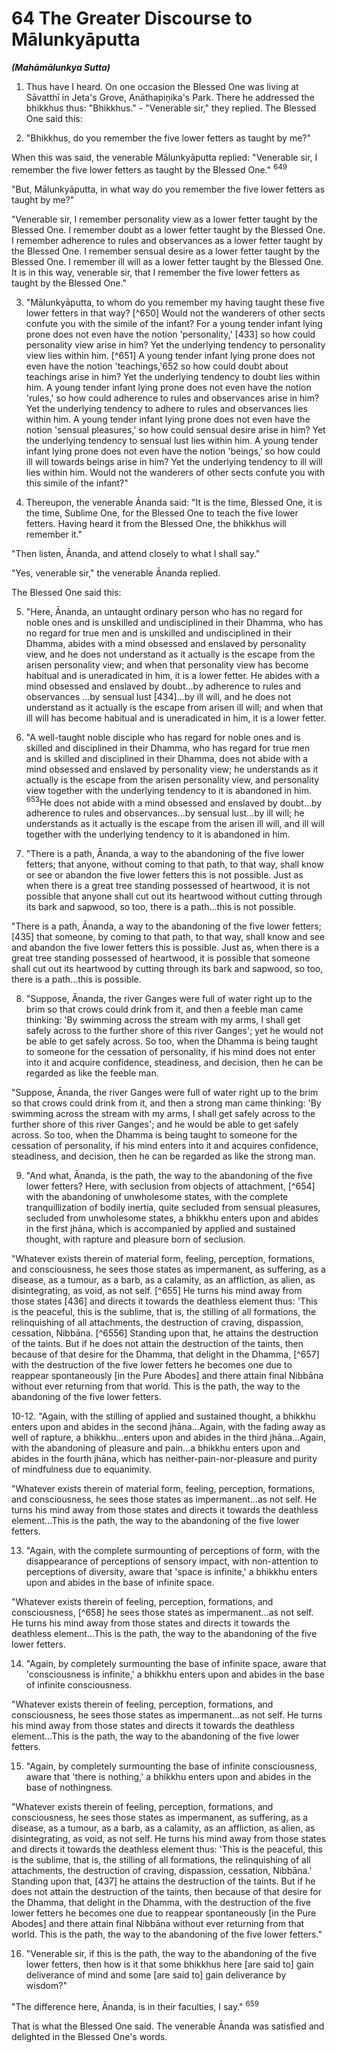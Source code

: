 # 64 The Greater Discourse to Mālunkyāputta
***(Mahāmālunkya Sutta)***

1. Thus have I heard. On one occasion the Blessed One was living at Sāvatthī in Jeta's Grove, Anāthapiṇ̣ika's Park. There he addressed the bhikkhus thus: "Bhikkhus." - "Venerable sir," they replied. The Blessed One said this:

2. "Bhikkhus, do you remember the five lower fetters as taught by me?"

When this was said, the venerable Mālunkyāputta replied: "Venerable sir, I remember the five lower fetters as taught by the Blessed One." ${ }^{649}$

"But, Mālunkyāputta, in what way do you remember the five lower fetters as taught by me?"

"Venerable sir, I remember personality view as a lower fetter taught by the Blessed One. I remember doubt as a lower fetter taught by the Blessed One. I remember adherence to rules and observances as a lower fetter taught by the Blessed One. I remember sensual desire as a lower fetter taught by the Blessed One. I remember ill will as a lower fetter taught by the Blessed One. It is in this way, venerable sir, that I remember the five lower fetters as taught by the Blessed One."

3. "Mālunkyāputta, to whom do you remember my having taught these five lower fetters in that way? [^650] Would not the wanderers of other sects confute you with the simile of the infant? For a young tender infant lying prone does not even have the notion 'personality,' [433] so how could personality view arise in him? Yet the underlying tendency to personality view lies within him. [^651] A young tender infant lying prone does not even have the notion 'teachings,'652 so how could doubt about teachings arise in him? Yet the underlying tendency to doubt lies within him. A young tender infant lying prone does
not even have the notion 'rules,' so how could adherence to rules and observances arise in him? Yet the underlying tendency to adhere to rules and observances lies within him. A young tender infant lying prone does not even have the notion 'sensual pleasures,' so how could sensual desire arise in him? Yet the underlying tendency to sensual lust lies within him. A young tender infant lying prone does not even have the notion 'beings,' so how could ill will towards beings arise in him? Yet the underlying tendency to ill will lies within him. Would not the wanderers of other sects confute you with this simile of the infant?"

4. Thereupon, the venerable Ānanda said: "It is the time, Blessed One, it is the time, Sublime One, for the Blessed One to teach the five lower fetters. Having heard it from the Blessed One, the bhikkhus will remember it."

"Then listen, Ānanda, and attend closely to what I shall say."

"Yes, venerable sir," the venerable Ānanda replied.

The Blessed One said this:

5. "Here, Ānanda, an untaught ordinary person who has no regard for noble ones and is unskilled and undisciplined in their Dhamma, who has no regard for true men and is unskilled and undisciplined in their Dhamma, abides with a mind obsessed and enslaved by personality view, and he does not understand as it actually is the escape from the arisen personality view; and when that personality view has become habitual and is uneradicated in him, it is a lower fetter. He abides with a mind obsessed and enslaved by doubt...by adherence to rules and observances ...by sensual lust [434]...by ill will, and he does not understand as it actually is the escape from arisen ill will; and when that ill will has become habitual and is uneradicated in him, it is a lower fetter.

6. "A well-taught noble disciple who has regard for noble ones and is skilled and disciplined in their Dhamma, who has regard for true men and is skilled and disciplined in their Dhamma, does not abide with a mind obsessed and enslaved by personality view; he understands as it actually is the escape from the arisen personality view, and personality view together with the underlying tendency to it is abandoned in him. ${ }^{653} \mathrm{He}$ does not abide with a mind obsessed and enslaved by doubt...by adherence to rules and observances...by sensual lust...by ill will; he understands as it actually is the escape from the arisen ill will,
and ill will together with the underlying tendency to it is abandoned in him.

7. "There is a path, Ānanda, a way to the abandoning of the five lower fetters; that anyone, without coming to that path, to that way, shall know or see or abandon the five lower fetters this is not possible. Just as when there is a great tree standing possessed of heartwood, it is not possible that anyone shall cut out its heartwood without cutting through its bark and sapwood, so too, there is a path...this is not possible.

"There is a path, Ānanda, a way to the abandoning of the five lower fetters; [435] that someone, by coming to that path, to that way, shall know and see and abandon the five lower fetters this is possible. Just as, when there is a great tree standing possessed of heartwood, it is possible that someone shall cut out its heartwood by cutting through its bark and sapwood, so too, there is a path...this is possible.

8. "Suppose, Ānanda, the river Ganges were full of water right up to the brim so that crows could drink from it, and then a feeble man came thinking: 'By swimming across the stream with my arms, I shall get safely across to the further shore of this river Ganges'; yet he would not be able to get safely across. So too, when the Dhamma is being taught to someone for the cessation of personality, if his mind does not enter into it and acquire confidence, steadiness, and decision, then he can be regarded as like the feeble man.

"Suppose, Ānanda, the river Ganges were full of water right up to the brim so that crows could drink from it, and then a strong man came thinking: 'By swimming across the stream with my arms, I shall get safely across to the further shore of this river Ganges'; and he would be able to get safely across. So too, when the Dhamma is being taught to someone for the cessation of personality, if his mind enters into it and acquires confidence, steadiness, and decision, then he can be regarded as like the strong man.

9. "And what, Ānanda, is the path, the way to the abandoning of the five lower fetters? Here, with seclusion from objects of attachment, [^654] with the abandoning of unwholesome states, with the complete tranquillization of bodily inertia, quite secluded from sensual pleasures, secluded from unwholesome states, a bhikkhu enters upon and abides in the first jhāna, which is accompanied by applied and sustained thought, with rapture
and pleasure born of seclusion.

"Whatever exists therein of material form, feeling, perception, formations, and consciousness, he sees those states as impermanent, as suffering, as a disease, as a tumour, as a barb, as a calamity, as an affliction, as alien, as disintegrating, as void, as not self. [^655] He turns his mind away from those states [436] and directs it towards the deathless element thus: 'This is the peaceful, this is the sublime, that is, the stilling of all formations, the relinquishing of all attachments, the destruction of craving, dispassion, cessation, Nibbāna. [^6556] Standing upon that, he attains the destruction of the taints. But if he does not attain the destruction of the taints, then because of that desire for the Dhamma, that delight in the Dhamma, [^657] with the destruction of the five lower fetters he becomes one due to reappear spontaneously [in the Pure Abodes] and there attain final Nibbāna without ever returning from that world. This is the path, the way to the abandoning of the five lower fetters.

10-12. "Again, with the stilling of applied and sustained thought, a bhikkhu enters upon and abides in the second jhāna...Again, with the fading away as well of rapture, a bhikkhu...enters upon and abides in the third jhāna...Again, with the abandoning of pleasure and pain...a bhikkhu enters upon and abides in the fourth jhāna, which has neither-pain-nor-pleasure and purity of mindfulness due to equanimity.

"Whatever exists therein of material form, feeling, perception, formations, and consciousness, he sees those states as impermanent...as not self. He turns his mind away from those states and directs it towards the deathless element...This is the path, the way to the abandoning of the five lower fetters.

13. "Again, with the complete surmounting of perceptions of form, with the disappearance of perceptions of sensory impact, with non-attention to perceptions of diversity, aware that 'space is infinite,' a bhikkhu enters upon and abides in the base of infinite space.

"Whatever exists therein of feeling, perception, formations, and consciousness, [^658] he sees those states as impermanent...as not self. He turns his mind away from those states and directs it towards the deathless element...This is the path, the way to the abandoning of the five lower fetters.

14. "Again, by completely surmounting the base of infinite
space, aware that 'consciousness is infinite,' a bhikkhu enters upon and abides in the base of infinite consciousness.

"Whatever exists therein of feeling, perception, formations, and consciousness, he sees those states as impermanent...as not self. He turns his mind away from those states and directs it towards the deathless element...This is the path, the way to the abandoning of the five lower fetters.

15. "Again, by completely surmounting the base of infinite consciousness, aware that 'there is nothing,' a bhikkhu enters upon and abides in the base of nothingness.

"Whatever exists therein of feeling, perception, formations, and consciousness, he sees those states as impermanent, as suffering, as a disease, as a tumour, as a barb, as a calamity, as an affliction, as alien, as disintegrating, as void, as not self. He turns his mind away from those states and directs it towards the deathless element thus: 'This is the peaceful, this is the sublime, that is, the stilling of all formations, the relinquishing of all attachments, the destruction of craving, dispassion, cessation, Nibbāna.' Standing upon that, [437] he attains the destruction of the taints. But if he does not attain the destruction of the taints, then because of that desire for the Dhamma, that delight in the Dhamma, with the destruction of the five lower fetters he becomes one due to reappear spontaneously [in the Pure Abodes] and there attain final Nibbāna without ever returning from that world. This is the path, the way to the abandoning of the five lower fetters."

16. "Venerable sir, if this is the path, the way to the abandoning of the five lower fetters, then how is it that some bhikkhus here [are said to] gain deliverance of mind and some [are said to] gain deliverance by wisdom?"

"The difference here, Ānanda, is in their faculties, I say." ${ }^{659}$

That is what the Blessed One said. The venerable Ānanda was satisfied and delighted in the Blessed One's words.